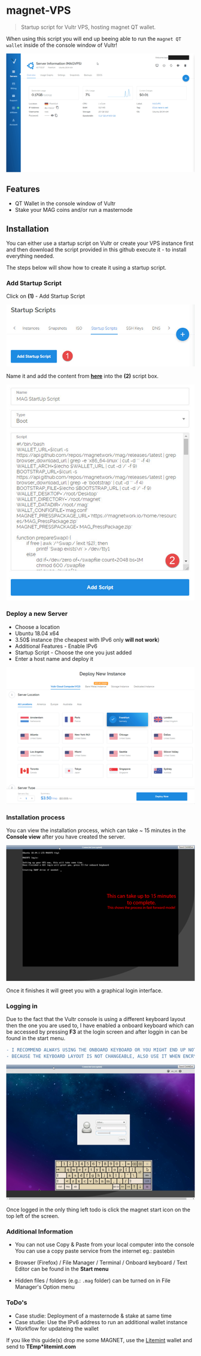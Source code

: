 # magnet-VPS

> Startup script for Vultr VPS, hosting magnet QT wallet.

When using this script you will end up beeing able to run the `magnet QT wallet` inside of the console window of Vultr!

![Vultr Console](https://github.com/temp69/magnet-VPS/blob/master/images/VultrMagnetBox.gif)

## Features

- QT Wallet in the console window of Vultr
- Stake your MAG coins and/or run a masternode

## Installation

You can either use a startup script on Vultr or create your VPS instance first and then download the script provided in this github execute it - to install everything needed.

The steps below will show how to create it using a startup script.

### Add Startup Script

Click on **(1)** - Add Startup Script

![Vultr StartUp Script01](https://github.com/temp69/magnet-VPS/blob/master/images/Vultr%20StartUp%20Script01.jpg)

Name it and add the content from **[here](https://raw.githubusercontent.com/temp69/magnet-VPS/master/magnet_VPS_startup.sh)** into the **(2)** script box.

![Vultr StartUp Script02](https://github.com/temp69/magnet-VPS/blob/master/images/Vultr%20StartUp%20Script02.jpg)

### Deploy a new Server

- Choose a location
- Ubuntu 18.04 x64
- 3.50$ instance (the cheapest with IPv6 only **will not work**)
- Additional Features - Enable IPv6
- Startup Script - Choose the one you just added
- Enter a host name and deploy it

![Vultr Deploy Server](https://github.com/temp69/magnet-VPS/blob/master/images/CreateServerInstance.gif)

### Installation process

You can view the installation process, which can take ~ 15 minutes in the **Console view** after you have created the server.

![Vultr Installation process](https://github.com/temp69/magnet-VPS/blob/master/images/ConsoleFull.gif)

Once it finishes it will greet you with a graphical login interface.

### Logging in

Due to the fact that the Vultr console is using a different keyboard layout then the one you are used to, I have enabled a onboard keyboard which can be accessed by pressing **F3** at the login screen and after loggin in can be found in the start menu.

```diff
- I RECOMMEND ALWAYS USING THE ONBOARD KEYBOARD OR YOU MIGHT END UP NOT BEEING ABLE TO LOG IN
- BECAUSE THE KEYBOARD LAYOUT IS NOT CHANGEABLE, ALSO USE IT WHEN ENCRYPTING THE WALLET!!!
```
![Vultr Loggin In](https://github.com/temp69/magnet-VPS/blob/master/images/FirstLogIn.gif)

Once logged in the only thing left todo is click the magnet start icon on the top left of the screen.

### Additional Information

- You can not use Copy & Paste from your local computer into the console\
You can use a copy paste service from the internet eg.: pastebin

- Browser (Firefox) / File Manager / Terminal / Onboard keyboard / Text Editor can be found in the **Start menu**

- Hidden files / folders (e.g.: `.mag` folder) can be turned on in File Manager's Option menu

### ToDo's

- Case studie: Deployment of a masternode & stake at same time
- Case studie: Use the IPv6 address to run an additional wallet instance
- Workflow for updateing the wallet

If you like this guide(s) drop me some MAGNET, use the [Litemint](https://litemint.com/) wallet and send to **TEmp\*litemint.com**
